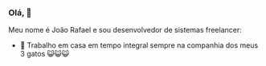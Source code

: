 ### Olá, 👋

Meu nome é João Rafael e sou desenvolvedor de sistemas freelancer:

- 🔭 Trabalho em casa em tempo integral sempre na companhia dos meus 3 gatos :smiley_cat::smiley_cat::smiley_cat:
